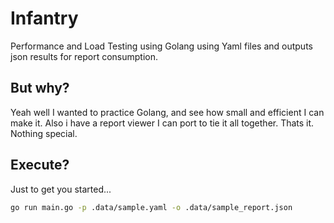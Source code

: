 # Infantry
Performance and Load Testing using Golang using Yaml files and outputs json results for report consumption.

## But why?
Yeah well I wanted to practice Golang, and see how small and efficient I can make it. Also i have a report viewer I can port to tie it all together. Thats it. Nothing special.

## Execute?
Just to get you started...
```bash
go run main.go -p .data/sample.yaml -o .data/sample_report.json
```